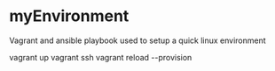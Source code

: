 # myEnvironment
Vagrant and ansible playbook used to setup a quick linux environment

vagrant up
vagrant ssh
vagrant reload  --provision
